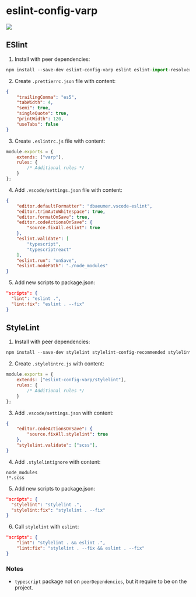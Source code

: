 # eslint-config-varp

<a href="https://www.npmjs.com/package/eslint-config-varp">
    <img src="https://nodei.co/npm/eslint-config-varp.png?mini=true">
</a>

## ESlint

1. Install with peer dependencies:

```js
npm install --save-dev eslint-config-varp eslint eslint-import-resolver-alias eslint-import-resolver-typescript eslint-plugin-import eslint-plugin-react eslint-plugin-react-hooks @typescript-eslint/eslint-plugin @typescript-eslint/parser prettier eslint-config-prettier eslint-plugin-prettier
```

2. Create `.prettierrc.json` file with content:

```json
{
    "trailingComma": "es5",
    "tabWidth": 4,
    "semi": true,
    "singleQuote": true,
    "printWidth": 120,
    "useTabs": false
}

```

3. Create `.eslintrc.js` file with content:

```js
module.exports = {
    extends: ["varp"],
    rules: {
        /* Additional rules */
    }
};
```

4. Add `.vscode/settings.json` file with content:
```json
{
    "editor.defaultFormatter": "dbaeumer.vscode-eslint",
    "editor.trimAutoWhitespace": true,
    "editor.formatOnSave": true,
    "editor.codeActionsOnSave": {
        "source.fixAll.eslint": true
    },
    "eslint.validate": [
        "typescript",
        "typescriptreact"
    ],
    "eslint.run": "onSave",
    "eslint.nodePath": "./node_modules"
}
```

5. Add new scripts to package.json:

```json
"scripts": {
  "lint": "eslint .",
  "lint:fix": "eslint . --fix"
}
```

## StyleLint

1. Install with peer dependencies:

```js
npm install --save-dev stylelint stylelint-config-recommended stylelint-order stylelint-scss stylelint-selector-bem-pattern
```

2. Create `.stylelintrc.js` with content:

```js
module.exports = {
    extends: ["eslint-config-varp/stylelint"],
    rules: {
        /* Additional rules */
    }
};
```

3. Add `.vscode/settings.json` with content:
```json
{
    "editor.codeActionsOnSave": {
        "source.fixAll.stylelint": true
    },
    "stylelint.validate": ["scss"],
}
```

4. Add `.stylelintignore` with content:

```
node_modules
!*.scss
```

5. Add new scripts to package.json:

```json
"scripts": {
  "stylelint": "stylelint .",
  "stylelint:fix": "stylelint . --fix"
}
```

6. Call `stylelint` with `eslint`:

```json
"scripts": {
    "lint": "stylelint . && eslint .",
    "lint:fix": "stylelint . --fix && eslint . --fix"
}
```


### Notes

- `typescript` package not on `peerDependencies`, but it require to be on the project.

